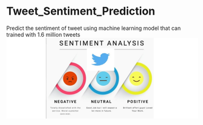 # Tweet_Sentiment_Prediction
Predict the sentiment of tweet using machine learning model that can trained with 1.6 million tweets
<img src="https://github.com/rpjinu/Tweet_Sentiment_Prediction/blob/main/sentiment%20image.jpeg" width=900>

